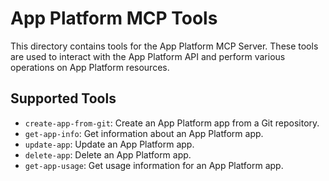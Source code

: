 # App Platform MCP Tools

This directory contains tools for the App Platform MCP Server. These tools are used to interact with the App Platform API and perform various operations on App Platform resources.

## Supported Tools

- `create-app-from-git`: Create an App Platform app from a Git repository.
- `get-app-info`: Get information about an App Platform app.
- `update-app`: Update an App Platform app.
- `delete-app`: Delete an App Platform app.
- `get-app-usage`: Get usage information for an App Platform app.
